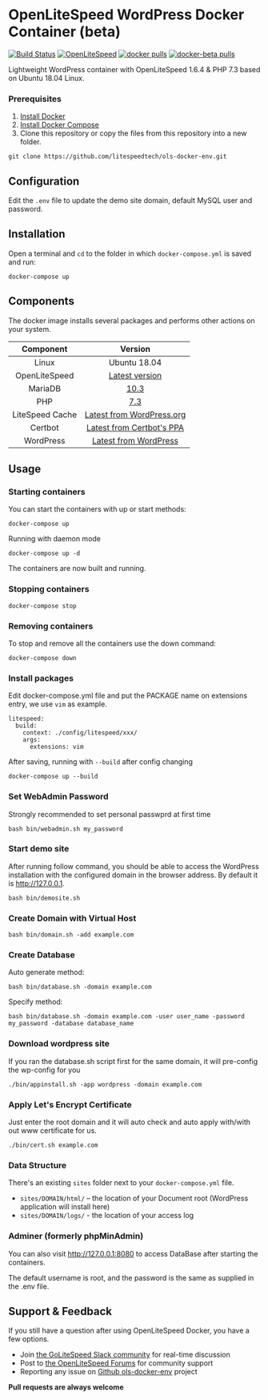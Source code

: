 # OpenLiteSpeed WordPress Docker Container (beta)
[![Build Status](https://travis-ci.com/litespeedtech/ols-docker-env.svg?branch=master)](https://hub.docker.com/r/litespeedtech/openlitespeed)
[![OpenLiteSpeed](https://img.shields.io/badge/openlitespeed-1.6.4-informational?style=flat&color=blue)](https://hub.docker.com/r/litespeedtech/openlitespeed)
[![docker pulls](https://img.shields.io/docker/pulls/litespeed/openlitespeed?style=flat&color=blue)](https://hub.docker.com/r/litespeedtech/openlitespeed)
[![docker-beta pulls](https://img.shields.io/docker/pulls/litespeed/openlitespeed?style=flat&color=blue)](https://hub.docker.com/r/litespeedtech/openlitespeed-beta)

Lightweight WordPress container with OpenLiteSpeed 1.6.4 & PHP 7.3 based on Ubuntu 18.04 Linux.

### Prerequisites
1. [Install Docker](https://www.docker.com/)
2. [Install Docker Compose](https://docs.docker.com/compose/)
3. Clone this repository or copy the files from this repository into a new folder.
```
git clone https://github.com/litespeedtech/ols-docker-env.git
```

## Configuration
Edit the `.env` file to update the demo site domain, default MySQL user and password.

## Installation
Open a terminal and `cd` to the folder in which `docker-compose.yml` is saved and run:
```
docker-compose up
```

## Components
The docker image installs several packages and performs other actions on your system.

|Component|Version|
| :-------------: | :-------------: |
|Linux|Ubuntu 18.04|
|OpenLiteSpeed|[Latest version](https://openlitespeed.org/downloads/)|
|MariaDB|[10.3](https://hub.docker.com/_/mariadb)|
|PHP|[7.3](http://rpms.litespeedtech.com/debian/)|
|LiteSpeed Cache|[Latest from WordPress.org](https://wordpress.org/plugins/litespeed-cache/)|
|Certbot|[Latest from Certbot's PPA](https://launchpad.net/~certbot/+archive/ubuntu/certbot)|
|WordPress|[Latest from WordPress](https://wordpress.org/download/)|

## Usage
### Starting containers
You can start the containers with up or start methods:
```
docker-compose up
```
Running with daemon mode
```
docker-compose up -d
```
The containers are now built and running. 

### Stopping containers
```
docker-compose stop
```
### Removing containers
To stop and remove all the containers use the down command:
```
docker-compose down
```
### Install packages
Edit docker-compose.yml file and put the PACKAGE name on extensions entry, we use `vim` as example.
```
litespeed:
  build:
    context: ./config/litespeed/xxx/
    args:
      extensions: vim
```
After saving, running with `--build` after config changing
```
docker-compose up --build
```

### Set WebAdmin Password
Strongly recommended to set personal passwprd at first time
```
bash bin/webadmin.sh my_password
```
### Start demo site
After running follow command, you should be able to access the WordPress installation with the configured domain in the browser address. By default it is http://127.0.0.1.
```
bash bin/demosite.sh
```
### Create Domain with Virtual Host
```
bash bin/domain.sh -add example.com
```
### Create Database
Auto generate method:
```
bash bin/database.sh -domain example.com
```
Specify method:
```
bash bin/database.sh -domain example.com -user user_name -password my_password -database database_name
```
### Download wordpress site
If you ran the database.sh script first for the same domain, it will pre-config the wp-config for you
```
./bin/appinstall.sh -app wordpress -domain example.com
```
### Apply Let's Encrypt Certificate
Just enter the root domain and it will auto check and auto apply with/with out www certificate for us.
```
./bin/cert.sh example.com
```

### Data Structure
There's an existing `sites` folder next to your `docker-compose.yml` file.

* `sites/DOMAIN/html/` – the location of your Document root (WordPress application will install here)
* `sites/DOMAIN/logs/` - the location of your access log

### Adminer (formerly phpMinAdmin)
You can also visit http://127.0.0.1:8080 to access DataBase after starting the containers.

The default username is root, and the password is the same as supplied in the .env file.

## Support & Feedback
If you still have a question after using OpenLiteSpeed Docker, you have a few options.
* Join [the GoLiteSpeed Slack community](litespeedtech.com/slack) for real-time discussion
* Post to [the OpenLiteSpeed Forums](https://forum.openlitespeed.org/) for community support
* Reporting any issue on [Github ols-docker-env](https://github.com/litespeedtech/ols-docker-env/issues) project

**Pull requests are always welcome**